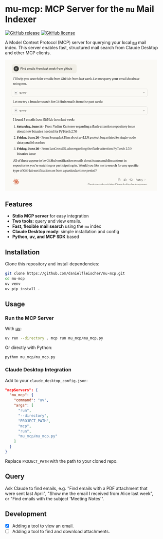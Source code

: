 
# mu-mcp: MCP Server for the `mu` Mail Indexer

[![GitHub release](https://img.shields.io/github/v/release/danielfleischer/mu-mcp?include_prereleases)](https://github.com/danielfleischer/mu-mcp/releases)
[![GitHub license](https://img.shields.io/github/license/danielfleischer/mu-mcp)](https://github.com/danielfleischer/mu-mcp/blob/master/LICENSE)

A Model Context Protocol (MCP) server for querying your local [`mu`](https://www.djcbsoftware.nl/code/mu/) mail index. This server enables fast, structured mail search from Claude Desktop and other MCP clients.

<img src="assets/claude-screenshot.png" width="500"/>

## Features

- **Stdio MCP server** for easy integration
- **Two tools:** query and view emails.
- **Fast, flexible mail search** using the `mu` index
- **Claude Desktop ready**: simple installation and config
- **Python, uv, and MCP SDK** based

## Installation

Clone this repository and install dependencies:

```sh
git clone https://github.com/danielfleischer/mu-mcp.git
cd mu-mcp
uv venv
uv pip install .
```

## Usage

### Run the MCP Server

With [uv](https://github.com/astral-sh/uv):

```sh
uv run --directory . mcp run mu_mcp/mu_mcp.py
```

Or directly with Python:

```sh
python mu_mcp/mu_mcp.py
```

### Claude Desktop Integration

Add to your `claude_desktop_config.json`:

```json
"mcpServers": {
  "mu_mcp": {
    "command": "uv",
    "args": [
      "run",
      "--directory",
      "PROJECT_PATH",
      "mcp",
      "run",
      "mu_mcp/mu_mcp.py"
    ]
  }
}
```

Replace `PROJECT_PATH` with the path to your cloned repo.

## Query

Ask Claude to find emails, e.g. "Find emails with a PDF attachment that were sent last April", "Show me the email I received from Alice last week", or "Find emails with the subject 'Meeting Notes'".

## Development

- [x] Adding a tool to view an email.
- [ ] Adding a tool to find and download attachments.
